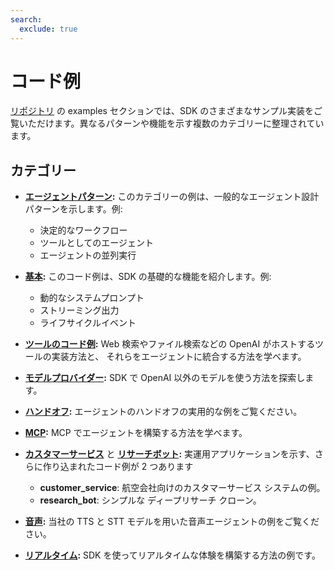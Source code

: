 ```yaml
---
search:
  exclude: true
---
```

# コード例

[リポジトリ](https://github.com/openai/openai-agents-python/tree/main/examples) の examples セクションでは、SDK のさまざまなサンプル実装をご覧いただけます。異なるパターンや機能を示す複数のカテゴリーに整理されています。

## カテゴリー

- **[エージェントパターン](https://github.com/openai/openai-agents-python/tree/main/examples/agent_patterns):**
  このカテゴリーの例は、一般的なエージェント設計パターンを示します。例:

    - 決定的なワークフロー
    - ツールとしてのエージェント
    - エージェントの並列実行

- **[基本](https://github.com/openai/openai-agents-python/tree/main/examples/basic):**
  このコード例は、SDK の基礎的な機能を紹介します。例:

    - 動的なシステムプロンプト
    - ストリーミング出力
    - ライフサイクルイベント

- **[ツールのコード例](https://github.com/openai/openai-agents-python/tree/main/examples/tools):**
  Web 検索やファイル検索などの OpenAI がホストするツールの実装方法と、
   それらをエージェントに統合する方法を学べます。

- **[モデルプロバイダー](https://github.com/openai/openai-agents-python/tree/main/examples/model_providers):**
  SDK で OpenAI 以外のモデルを使う方法を探索します。

- **[ハンドオフ](https://github.com/openai/openai-agents-python/tree/main/examples/handoffs):**
  エージェントのハンドオフの実用的な例をご覧ください。

- **[MCP](https://github.com/openai/openai-agents-python/tree/main/examples/mcp):**
  MCP でエージェントを構築する方法を学べます。

- **[カスタマーサービス](https://github.com/openai/openai-agents-python/tree/main/examples/customer_service)** と **[リサーチボット](https://github.com/openai/openai-agents-python/tree/main/examples/research_bot):**
  実運用アプリケーションを示す、さらに作り込まれたコード例が 2 つあります

    - **customer_service**: 航空会社向けのカスタマーサービス システムの例。
    - **research_bot**: シンプルな ディープリサーチ クローン。

- **[音声](https://github.com/openai/openai-agents-python/tree/main/examples/voice):**
  当社の TTS と STT モデルを用いた音声エージェントの例をご覧ください。

- **[リアルタイム](https://github.com/openai/openai-agents-python/tree/main/examples/realtime):**
  SDK を使ってリアルタイムな体験を構築する方法の例です。